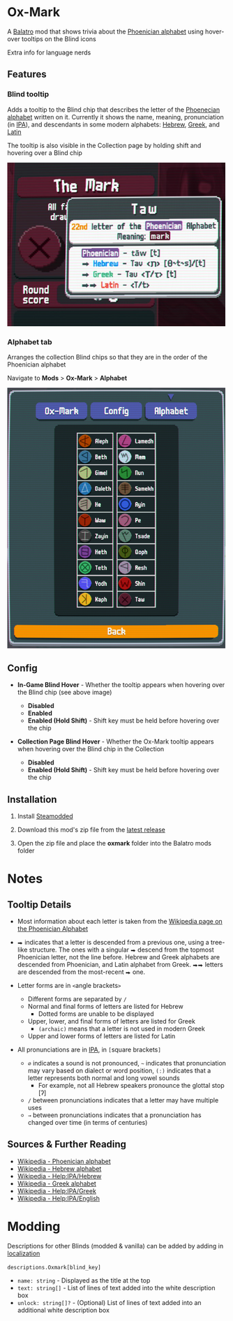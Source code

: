 # Ox-Mark

A [Balatro](https://store.steampowered.com/app/2379780/Balatro/) mod that shows trivia about the [Phoenician alphabet](https://en.wikipedia.org/wiki/Phoenician_alphabet) using hover-over tooltips on the Blind icons

Extra info for language nerds

## Features

### Blind tooltip

Adds a tooltip to the Blind chip that describes the letter of the [Phoenecian alphabet](https://en.wikipedia.org/wiki/Phoenician_alphabet) written on it. Currently it shows the name, meaning, pronunciation (in [IPA](https://en.wikipedia.org/wiki/Help:IPA)), and descendants in some modern alphabets: [Hebrew](https://en.wikipedia.org/wiki/Hebrew_alphabet), [Greek](https://en.wikipedia.org/wiki/Greek_alphabet), and [Latin](https://en.wikipedia.org/wiki/Latin_script)

The tooltip is also visible in the Collection page by holding shift and hovering over a Blind chip

<img src=".github/assets/readme/tooltip.png" width="500" alt="In-game Tooltip">

### Alphabet tab

Arranges the collection Blind chips so that they are in the order of the Phoenician alphabet

Navigate to **Mods** > **Ox-Mark** > **Alphabet**

<img src=".github/assets/readme/alphabet_tab.png" width="500" alt="Alphabet Tab">

## Config

* **In-Game Blind Hover** - Whether the tooltip appears when hovering over the Blind chip (see above image)
    * **Disabled**
    * **Enabled**
    * **Enabled (Hold Shift)** - Shift key must be held before hovering over the chip

* **Collection Page Blind Hover** - Whether the Ox-Mark tooltip appears when hovering over the Blind chip in the Collection
    * **Disabled**
    * **Enabled (Hold Shift)** - Shift key must be held before hovering over the chip

## Installation

1. Install [Steamodded](https://github.com/Steamodded/smods)

2. Download this mod's zip file from the [latest release](https://github.com/DarkAutumn2618/balatro-oxmark/releases/latest)

3. Open the zip file and place the **oxmark** folder into the Balatro mods folder

# Notes

## Tooltip Details

* Most information about each letter is taken from the [Wikipedia page on the Phoenician Alphabet](https://en.wikipedia.org/wiki/Phoenician_alphabet#Table_of_letters)

* `⮕` indicates that a letter is descended from a previous one, using a tree-like structure. The ones with a singular `⮕` descend from the topmost Phoenician letter, not the line before. Hebrew and Greek alphabets are descended from Phoenician, and Latin alphabet from Greek. `⮕⮕` letters are descended from the most-recent `⮕` one.

* Letter forms are in `<`angle brackets`>`
    * Different forms are separated by `/`
    * Normal and final forms of letters are listed for Hebrew
        * Dotted forms are unable to be displayed
    * Upper, lower, and final forms of letters are listed for Greek
        * `(archaic)` means that a letter is not used in modern Greek
    * Upper and lower forms of letters are listed for Latin

* All pronunciations are in [IPA](https://en.wikipedia.org/wiki/International_Phonetic_Alphabet), in `[`square brackets`]`
    * `∅` indicates a sound is not pronounced, `~` indicates that pronunciation may vary based on dialect or word position, `(ː)` indicates that a letter represents both normal and long vowel sounds
        * For example, not all Hebrew speakers pronounce the glottal stop \[ʔ\]
    * `/` between pronunciations indicates that a letter may have multiple uses
    * `→` between pronunciations indicates that a pronunciation has changed over time (in terms of centuries)

## Sources & Further Reading

* [Wikipedia - Phoenician alphabet](https://en.wikipedia.org/wiki/Phoenician_alphabet#Table_of_letters)
* [Wikipedia - Hebrew alphabet](https://en.wikipedia.org/wiki/Hebrew_alphabet#Pronunciation)
* [Wikipedia - Help:IPA/Hebrew](https://en.wikipedia.org/wiki/Help:IPA/Hebrew)
* [Wikipedia - Greek alphabet](https://en.wikipedia.org/wiki/Greek_alphabet#Letters)
* [Wikipedia - Help:IPA/Greek](https://en.wikipedia.org/wiki/Help:IPA/Greek)
* [Wikipedia - Help:IPA/English](https://en.wikipedia.org/wiki/Help:IPA/English)

# Modding

Descriptions for other Blinds (modded & vanilla) can be added by adding in [localization](https://github.com/Steamodded/smods/wiki/Localization)

`descriptions.Oxmark[blind_key]`

* `name: string` - Displayed as the title at the top
* `text: string[]` - List of lines of text added into the white description box
* `unlock: string[]?` - (Optional) List of lines of text added into an additional white description box
